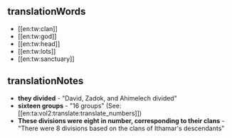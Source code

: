 ## translationWords

* [[en:tw:clan]]
* [[en:tw:god]]
* [[en:tw:head]]
* [[en:tw:lots]]
* [[en:tw:sanctuary]]

## translationNotes

* **they divided** - "David, Zadok, and Ahimelech divided"
* **sixteen groups** - "16 groups" (See: [[en:ta:vol2:translate:translate_numbers]])
* **These divisions were eight in number, corresponding to their clans** - "There were 8 divisions based on the clans of Ithamar's descendants"
